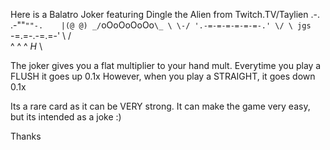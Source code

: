 Here is a Balatro Joker featuring Dingle the Alien from Twitch.TV/Taylien
                       .-.
        .-""`""-.    |(@ @)
     _/`oOoOoOoOo`\_ \ \-/
    '.-=-=-=-=-=-=-.' \/ \
jgs   `-=.=-.-=.=-'    \ /\
         ^  ^  ^       _H_ \


The joker gives you a flat multiplier to your hand mult. 
Everytime you play a FLUSH it goes up 0.1x 
However, when you play a STRAIGHT, it goes down 0.1x 

Its a rare card as it can be VERY strong.
It can make the game very easy, but its intended as a joke :) 


Thanks
